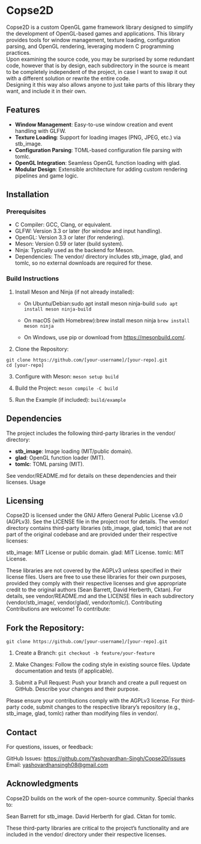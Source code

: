 # Copse2D
Copse2D is a custom OpenGL game framework library designed to simplify the development of OpenGL-based games and applications.
This library provides tools for window management, texture loading, configuration parsing,  and OpenGL rendering, leveraging
modern C programming practices.  
Upon examining the source code, you may be surprised by some redundant code, however that is by design, each subdirectory in the
source is meant to be completely independent of the project, in case I want to swap it out with a different solution or rewrite
the entire code.  
Designing it this way also allows anyone to just take parts of this library they want, and include it in their own.


## Features
* **Window Management**: Easy-to-use window creation and event handling with GLFW.
* **Texture Loading**: Support for loading images (PNG, JPEG, etc.) via stb_image.
* **Configuration Parsing**: TOML-based configuration file parsing with tomlc.
* **OpenGL Integration**: Seamless OpenGL function loading with glad.
* **Modular Design**: Extensible architecture for adding custom rendering pipelines and game logic.


## Installation
### Prerequisites

* C Compiler: GCC, Clang, or equivalent.
* GLFW: Version 3.3 or later (for window and input handling).
* OpenGL: Version 3.3 or later (for rendering).
* Meson: Version 0.59 or later (build system).
* Ninja: Typically used as the backend for Meson.
* Dependencies: The vendor/ directory includes stb_image, glad, and tomlc, so no external downloads are required for these.

### Build Instructions

1) Install Meson and Ninja (if not already installed):

   * On Ubuntu/Debian:sudo apt install meson ninja-build
   ```sudo apt install meson ninja-build```

   * On macOS (with Homebrew):brew install meson ninja
   ```brew install meson ninja```

   * On Windows, use pip or download from https://mesonbuild.com/.

2) Clone the Repository:
```
git clone https://github.com/[your-username]/[your-repo].git
cd [your-repo]
```

3) Configure with Meson:
```meson setup build```

4) Build the Project:
```meson compile -C build```

5) Run the Example (if included):
```build/example```


## Dependencies
The project includes the following third-party libraries in the vendor/ directory:

* **stb_image**: Image loading (MIT/public domain).
* **glad**: OpenGL function loader (MIT).
* **tomlc**: TOML parsing (MIT).

See vendor/README.md for details on these dependencies and their licenses.
Usage


## Licensing
Copse2D is licensed under the GNU Affero General Public License v3.0 (AGPLv3). See the LICENSE file in the project root for details.
The vendor/ directory contains third-party libraries (stb_image, glad, tomlc) that are not part of the original codebase and are provided under their respective licenses:

stb_image: MIT License or public domain.
glad: MIT License.
tomlc: MIT License.

These libraries are not covered by the AGPLv3 unless specified in their license files. Users are free to use these libraries for their own purposes, provided they comply with their respective licenses and give appropriate credit to the original authors (Sean Barrett, David Herberth, Cktan). For details, see vendor/README.md and the LICENSE files in each subdirectory (vendor/stb_image/, vendor/glad/, vendor/tomlc/).
Contributing
Contributions are welcome! To contribute:


## Fork the Repository:
`git clone https://github.com/[your-username]/[your-repo].git`

1) Create a Branch:
`git checkout -b feature/your-feature`

2) Make Changes:
Follow the coding style in existing source files.
Update documentation and tests (if applicable).


3) Submit a Pull Request:
Push your branch and create a pull request on GitHub.
Describe your changes and their purpose.

Please ensure your contributions comply with the AGPLv3 license. For third-party code, submit changes to the respective library’s repository (e.g., stb_image, glad, tomlc) rather than modifying files in vendor/.


## Contact
For questions, issues, or feedback:

GitHub Issues: https://github.com/Yashovardhan-Singh/Copse2D/issues
Email: yashovardhansingh08@gmail.com

## Acknowledgments
Copse2D builds on the work of the open-source community. Special thanks to:

Sean Barrett for stb_image.
David Herberth for glad.
Cktan for tomlc.

These third-party libraries are critical to the project’s functionality and are included in the vendor/ directory under their respective licenses.
